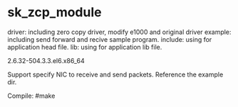 # sk_zcp_module
driver: including zero copy driver, modify e1000 and original driver
example: including send forward and recive sample program.
include: using for application head file.
lib:     using for application lib file.


2.6.32-504.3.3.el6.x86_64

Support specify NIC to receive and send packets. Reference the example dir.

Compile:
#make

